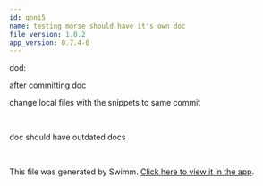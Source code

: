 ```yaml
---
id: qnni5
name: testing morse should have it's own doc
file_version: 1.0.2
app_version: 0.7.4-0
---
```


dod:

after committing doc

change local files with the snippets to same commit

<br/>

doc should have outdated docs

<br/>

This file was generated by Swimm. [Click here to view it in the app](https://swimm-web-app.web.app/repos/Z2l0aHViJTNBJTNBZDJsLXpoJTNBJTNBc2h1anV1dQ==/docs/qnni5).